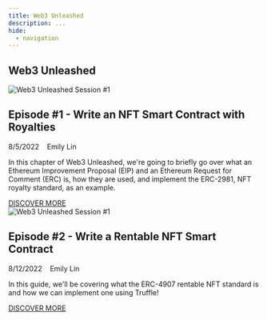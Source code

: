 ```yaml
---
title: Web3 Unleashed
description: ...
hide:
  - navigation
---
```


<style>
  .md-content__button {
    display: none;
  }
</style>

<div class="container">
    <section class="p-5">
        <h1>Web3 Unleashed</h1>
            <div class="row">
                <div class="col-md-3">
                    <img src="/img/blog/thumbnails/truffle.png" alt="Web3 Unleashed Session #1" class="rounded-circle img-fluid green" />
                </div>
                <div class="col-md-9 font-weight-bold">
                    <h2 class="mt-0">Episode #1 - Write an NFT Smart Contract with Royalties</h2>
                    <p>8/5/2022&nbsp;&nbsp;&nbsp;<i class="far fa-user"></i> Emily Lin</p>
                        <p>In this chapter of Web3 Unleashed, we're going to briefly go over what an Ethereum Improvement Proposal (EIP) and an Ethereum Request for Comment (ERC) is, how they are used, and implement the ERC-2981, NFT royalty standard, as an example.</p>
                    <a href="/guides/nft-royalty/" class="btn btn-truffle text-decoration-none">DISCOVER MORE</a>
                </div>
            </div>
            <div class="row mt-5">
                <div class="col-md-3">
                    <img src="/img/blog/thumbnails/truffle.png" alt="Web3 Unleashed Session #1" class="rounded-circle img-fluid green" />
                </div>
                <div class="col-md-9">
                    <h2 class="mt-0 font-weight-bold">Episode #2 - Write a Rentable NFT Smart Contract</h2>
                    <p>8/12/2022&nbsp;&nbsp;&nbsp;<i class="far fa-user"></i> Emily Lin</p>
                        <p>In this guide, we'll be covering what the ERC-4907 rentable NFT standard is and how we can implement one using Truffle!</p>
                    <a href="/guides/rentable-nft/" class="btn btn-truffle text-decoration-none">DISCOVER MORE</a>
                </div>
            </div>
    </section>
</div>